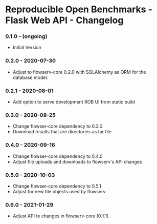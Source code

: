 # Reproducible Open Benchmarks - Flask Web API - Changelog

### 0.1.0 - (ongoing)

* Initial Version


### 0.2.0 - 2020-07-30

* Adjust to flowserv-core 0.2.0 with SQLAlchemy as ORM for the database model.


### 0.2.1 - 2020-08-01

* Add option to serve development ROB UI from static build


### 0.3.0 - 2020-08-25

* Change flowser-core dependency to 0.3.0
* Download results that are directories as tar file


### 0.4.0 - 2020-09-16

* Change flowser-core dependency to 0.4.0
* Adjust file uploads and downloads to flowserv's API changes


### 0.5.0 - 2020-10-03

* Change flowser-core dependency to 0.5.1
* Adjust for new file objects used by flowserv


### 0.6.0 - 2021-01-29

* Adjust API to changes in flowserv-core (0.7.1).
